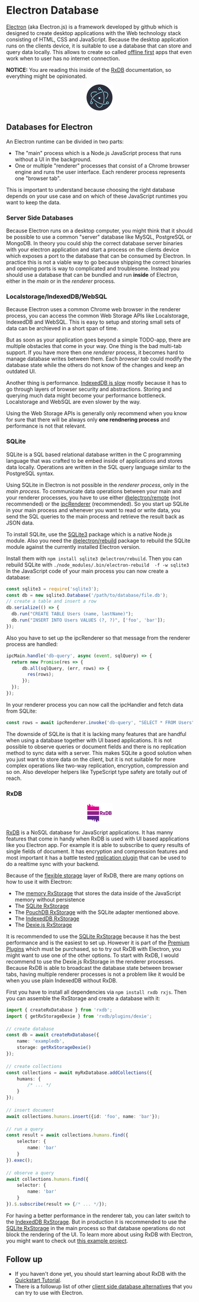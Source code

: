 # Electron Database

[Electron](https://www.electronjs.org/) (aka Electron.js) is a framework developed by github which is designed to create desktop applications with the Web technology stack consisting of HTML, CSS and JavaScript.
Because the desktop application runs on the clients device, it is suitable to use a database that can store and query data locally. This allows to create so called [offline first](./offline-first.md) apps that even work when to user has no internet connection.

**NOTICE:** You are reading this inside of the [RxDB](https://rxdb.info/) documentation, so everything might be opinionated.

<p align="center">
  <img src="./files/icons/electron.svg" alt="Electron" width="70" />
</p>

## Databases for Electron

An Electron runtime can be divided in two parts:
- The "main" process which is a Node.js JavaScript process that runs without a UI in the background.
- One or multiple "renderer" processes that consist of a Chrome browser engine and runs the user interface. Each renderer process represents one "browser tab".

This is important to understand because choosing the right database depends on your use case and on which of these JavaScript runtimes you want to keep the data.


### Server Side Databases

Because Electron runs on a desktop computer, you might think that it should be possible to use a common "server" database like MySQL, PostgreSQL or MongoDB. In theory you could ship the correct database server binaries with your electron application and start a process on the clients device which exposes a port to the database that can be consumed by Electron. In practice this is not a viable way to go because shipping the correct binaries and opening ports is way to complicated and troublesome. Instead you should use a database that can be bundled and run **inside** of Electron, either in the *main* or in the *renderer* process.


### Localstorage/IndexedDB/WebSQL

Because Electron uses a common Chrome web browser in the renderer process, you can access the common Web Storage APIs like Localstorage, IndexedDB and WebSQL. This is easy to setup and storing small sets of data can be archieved in a short span of time. 

But as soon as your application goes beyond a simple TODO-app, there are multiple obstacles that come in your way. One thing is the bad multi-tab support. If you have more then one *renderer* process, it becomes hard to manage database writes between them. Each *browser tab* could modify the database state while the others do not know of the changes and keep an outdated UI.

Another thing is performance. [IndexedDB is slow](./slow-indexeddb.md) mostly because it has to go through layers of browser security and abstractions. Storing and querying much data might become your performance bottleneck. Localstorage and WebSQL are even slower by the way.

Using the Web Storage APIs is generally only recommend when you know for sure that there will be always only **one rendnering process** and performance is not that relevant.

### SQLite

SQLite is a SQL based relational database written in the C programming language that was crafted to be embed inside of applications and stores data locally. Operations are written in the SQL query language similar to the PostgreSQL syntax.

Using SQLite in Electron is not possible in the *renderer process*, only in the *main process*. To communicate data operations between your main and your renderer processes, you have to use either [@electron/remote](https://github.com/electron/remote) (not recommended) or the [ipcRenderer](https://www.electronjs.org/de/docs/latest/api/ipc-renderer) (recommended). So you start up SQLite in your main process and whenever you want to read or write data, you send the SQL queries to the main process and retrieve the result back as JSON data.

To install SQLite, use the [SQLite3](https://github.com/TryGhost/node-sqlite3) package which is a native Node.js module. Also you need the [@electron/rebuild](https://github.com/electron/rebuild) package to rebuild the SQLite module against the currently installed Electron version.

Install them with `npm install sqlite3 @electron/rebuild`.
Then you can rebuild SQLite with `./node_modules/.bin/electron-rebuild  -f -w sqlite3`
In the JavaScript code of your main process you can now create a database:

```ts
const sqlite3 = require('sqlite3');
const db = new sqlite3.Database('/path/to/database/file.db');
// create a table and insert a row
db.serialize(() => {
  db.run("CREATE TABLE Users (name, lastName)");
  db.run("INSERT INTO Users VALUES (?, ?)", ['foo', 'bar']);
});
```

Also you have to set up the ipcRenderer so that message from the renderer process are handled:

```ts
ipcMain.handle('db-query', async (event, sqlQuery) => {
  return new Promise(res => {
      db.all(sqlQuery, (err, rows) => {
        res(rows);
      });
  });
});
```
In your renderer process you can now call the ipcHandler and fetch data from SQLite:

```ts
const rows = await ipcRenderer.invoke('db-query', "SELECT * FROM Users");
```

The downside of SQLite is that it is lacking many features that are handful when using a database together with UI based applications. It is not possible to observe queries or document fields and there is no replication method to sync data with a server. This makes SQLite a good solution when you just want to store data on the client, but it is not suitable for more complex operations like two-way replication, encryption, compression and so on. Also developer helpers like TypeScript type safety are totally out of reach.

### RxDB

<p align="center">
  <img src="./files/logo/logo_text.svg" alt="RxDB" width="70" />
</p>


[RxDB](https://rxdb.info/) is a NoSQL database for JavaScript applications. It has manny features that come in handy when RxDB is used with UI based applications like you Electron app. For example it is able to subscribe to query results of single fields of document. It has encryption and compression features and most important it has a battle tested [replication plugin](https://rxdb.info/replication.html) that can be used to do a realtime sync with your backend.

Because of the [flexible storage](https://rxdb.info/rx-storage.html) layer of RxDB, there are many options on how to use it with Electron:

- The [memory RxStorage](./rx-storage-memory.md) that stores the data inside of the JavaScript memory without persistence
- The [SQLite RxStorage](./rx-storage-sqlite.md)
- The [PouchDB RxStorage](./rx-storage-pouchdb.md) with the SQLite adapter mentioned above.
- The [IndexedDB RxStorage](./rx-storage-indexeddb.md)
- The [Dexie.js RxStorage](./rx-storage-dexie.md)

It is recommended to use the [SQLite RxStorage](./rx-storage-sqlite.md) because it has the best performance and is the easiest to set up. However it is part of the [Premium Plugins](./premium.md) which must be purchased, so to try out RxDB with Electron, you might want to use one of the other options. To start with RxDB, I would recommend to use the Dexie.js RxStorage in the renderer processes. Because RxDB is able to broadcast the database state between browser tabs, having multiple renderer processes is not a problem like it would be when you use plain IndexedDB without RxDB.

First you have to install all dependencies via `npm install rxdb rxjs`.
Then you can assemble the RxStorage and create a database with it:

```ts
import { createRxDatabase } from 'rxdb';
import { getRxStorageDexie } from 'rxdb/plugins/dexie';

// create database
const db = await createRxDatabase({
    name: 'exampledb',
    storage: getRxStorageDexie()
});

// create collections
const collections = await myRxDatabase.addCollections({
    humans: {
        /* ... */
    }
});

// insert document
await collections.humans.insert({id: 'foo', name: 'bar'});

// run a query
const result = await collections.humans.find({
    selector: {
        name: 'bar'
    }
}).exec();

// observe a query
await collections.humans.find({
    selector: {
        name: 'bar'
    }
}).$.subscribe(result => {/* ... */});
```

For having a better performance in the renderer tab, you can later switch to the [IndexedDB RxStorage](./rx-storage-indexeddb.md). But in production it is recommended to use the [SQLite RxStorage](./rx-storage-sqlite.md) in the main process so that database operations do not block the rendering of the UI.
To learn more about using RxDB with Electron, you might want to check out [this example project](https://github.com/pubkey/rxdb/tree/master/examples/electron).


## Follow up

- If you haven't done yet, you should start learning about RxDB with the [Quickstart Tutorial](./quickstart.md).
- There is a followup list of other [client side database alternatives](./alternatives.md) that you can try to use with Electron.
